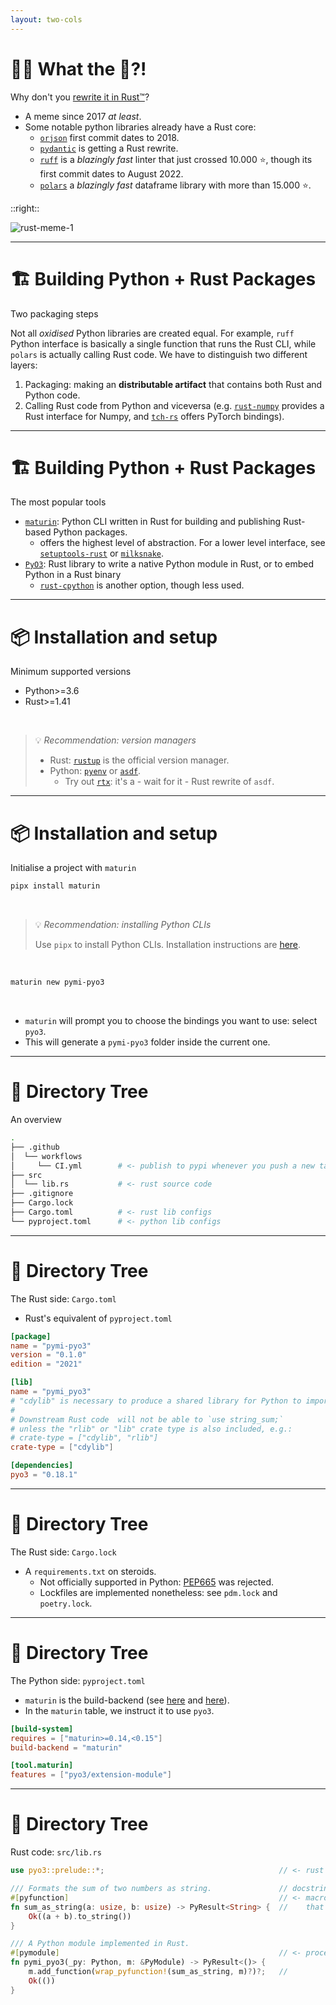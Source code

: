 ```yaml
---
layout: two-cols
---
```


# 😵‍💫 What the 🦀?!
Why don't you [rewrite it in Rust™️](https://unhandledexpression.com/rust/2017/07/10/why-you-should-actually-rewrite-it-in-rust.html)?

<v-clicks>

* A meme since 2017 *at least*.
* Some notable python libraries already have a Rust core:
  * [`orjson`](https://github.com/ijl/orjson) first commit dates to 2018.
  * [`pydantic`](https://github.com/pydantic/pydantic-core) is getting a Rust rewrite.
  * [`ruff`](https://github.com/pola-rs/polars) is a *blazingly fast* linter that just crossed 10.000 ⭐, though its first commit dates to August 2022.
  * [`polars`](https://github.com/pola-rs/polars) a *blazingly fast* dataframe library with more than 15.000 ⭐.

</v-clicks>

::right::

![rust-meme-1](https://i.stack.imgur.com/pQoAq.png)

---

# 🏗️ Building Python + Rust Packages 
Two packaging steps

<v-click>

Not all *oxidised* Python libraries are created equal. For example, `ruff` Python interface is basically a single function that runs the Rust CLI, while `polars` is actually calling Rust code. We have to distinguish two different layers:

</v-click>

<v-clicks>

1. Packaging: making an **distributable artifact** that contains both Rust and Python code.
2. Calling Rust code from Python and viceversa (e.g. [`rust-numpy`](https://github.com/PyO3/rust-numpy) provides a Rust interface for Numpy, and [`tch-rs`](https://github.com/LaurentMazare/tch-rs) offers PyTorch bindings).

</v-clicks>

---

# 🏗️ Building Python + Rust Packages 
The most popular tools

<v-clicks>

* [`maturin`](https://github.com/PyO3/maturin): Python CLI written in Rust for building and publishing Rust-based Python packages. 
  * offers the highest level of abstraction. For a lower level interface, see [`setuptools-rust`](https://github.com/PyO3/setuptools-rust) or [`milksnake`](https://github.com/getsentry/milksnake).
* [`PyO3`](https://github.com/PyO3/pyo3): Rust library to write a native Python module in Rust, or to embed Python in a Rust binary
  * [`rust-cpython`](https://github.com/dgrunwald/rust-cpython) is another option, though less used.

</v-clicks>

---

# 📦 Installation and setup
Minimum supported versions

<v-click>

* Python>=3.6
* Rust>=1.41

</v-click>

<br>

<v-click>

>  💡 *Recommendation: version managers*
>
>  * Rust: [`rustup`](https://rust-lang.github.io/rustup/installation/index.html) is the official version manager.
>  * Python: [`pyenv`](https://github.com/pyenv/pyenv) or [`asdf`](https://github.com/asdf-vm/asdf).
>    * Try out [`rtx`](https://github.com/jdxcode/rtx): it's a - wait for it - Rust rewrite of `asdf`.

</v-click>

--- 

# 📦 Installation and setup
Initialise a project with `maturin`

<v-click>

```bash
pipx install maturin
```

</v-click>

<br>

<v-click>

>  💡 *Recommendation: installing Python CLIs*
>
> Use `pipx` to install Python CLIs. Installation instructions are [here](https://pypa.github.io/pipx/#install-pipx).

</v-click>

<br>

<v-click>

```bash
maturin new pymi-pyo3
```

<br>

* `maturin` will prompt you to choose the bindings you want to use: select `pyo3`.
* This will generate a `pymi-pyo3` folder inside the current one.

</v-click>

---

# 🔎 Directory Tree
An overview

```bash {all|4|6|8-9|10}
.
├── .github
│  └── workflows
│     └── CI.yml        # <- publish to pypi whenever you push a new tag
├── src
│  └── lib.rs           # <- rust source code
├── .gitignore
├── Cargo.lock
├── Cargo.toml          # <- rust lib configs
└── pyproject.toml      # <- python lib configs
```

---

# 🔎 Directory Tree
The Rust side: `Cargo.toml`

* Rust's equivalent of `pyproject.toml`

```toml {all|6-13|7|13|15-16}
[package]
name = "pymi-pyo3"
version = "0.1.0"
edition = "2021"

[lib]
name = "pymi_pyo3"
# "cdylib" is necessary to produce a shared library for Python to import from.
#
# Downstream Rust code  will not be able to `use string_sum;`
# unless the "rlib" or "lib" crate type is also included, e.g.:
# crate-type = ["cdylib", "rlib"]
crate-type = ["cdylib"] 

[dependencies]
pyo3 = "0.18.1"
```

---

# 🔎 Directory Tree
The Rust side: `Cargo.lock`

* A `requirements.txt` on steroids.
  * Not officially supported in Python: [PEP665](https://peps.python.org/pep-0665/) was rejected.
  * Lockfiles are implemented nonetheless: see `pdm.lock` and `poetry.lock`.

---

# 🔎 Directory Tree
The Python side: `pyproject.toml`

* `maturin` is the build-backend (see [here](https://blog.ganssle.io/articles/2021/10/setup-py-deprecated.html) and [here](https://chadsmith-software.medium.com/pep-517-and-518-in-plain-english-47208ca8b7a6)).
* In the `maturin` table, we instruct it to use `pyo3`.


```toml {all|1-3|5-6}
[build-system]
requires = ["maturin>=0.14,<0.15"]
build-backend = "maturin"

[tool.maturin]
features = ["pyo3/extension-module"]
```

---

# 🔎 Directory Tree
Rust code: `src/lib.rs`

```rust {all|1|4-7|4|5|10-14|10|11|12|3,9}
use pyo3::prelude::*;                                       // <- rust equivalent of `from xyz import *` 

/// Formats the sum of two numbers as string.               // docstring! supports markdown, rendered as HTML
#[pyfunction]                                               // <- macro: denotes a rust function
fn sum_as_string(a: usize, b: usize) -> PyResult<String> {  //    that can be called from python 
    Ok((a + b).to_string())
}

/// A Python module implemented in Rust.
#[pymodule]                                                 // <- procedural macro: denotes a python module
fn pymi_pyo3(_py: Python, m: &PyModule) -> PyResult<()> {
    m.add_function(wrap_pyfunction!(sum_as_string, m)?)?;   // 
    Ok(())
}
```

<!--
* can override the default module name with `#[pyo3(name = "custom_name")]`
-->
